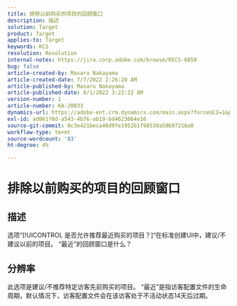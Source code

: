 ```yaml
---
title: 排除以前购买的项目的回顾窗口
description: 描述
solution: Target
product: Target
applies-to: Target
keywords: KCS
resolution: Resolution
internal-notes: https://jira.corp.adobe.com/browse/RECS-6850
bug: false
article-created-by: Masaru Nakayama
article-created-date: 7/7/2022 2:26:20 AM
article-published-by: Masaru Nakayama
article-published-date: 8/1/2022 3:22:22 AM
version-number: 1
article-number: KA-20033
dynamics-url: https://adobe-ent.crm.dynamics.com/main.aspx?forceUCI=1&pagetype=entityrecord&etn=knowledgearticle&id=c994422e-9cfd-ec11-82e5-000d3a5a3540
exl-id: ad06170d-a543-4b76-ab19-6d4623064e16
source-git-commit: 0c3e421beca46d9fe1952b1f98538a50697216a0
workflow-type: tm+mt
source-wordcount: '83'
ht-degree: 4%

---
```


# 排除以前购买的项目的回顾窗口

## 描述

选项“[!UICONTROL 是否允许推荐最近购买的项目？]“在标准创建UI中，建议/不建议以前的项目。 “最近”的回顾窗口是什么？

## 分辨率

此选项是建议/不推荐特定访客先前购买的项目。 “最近”是指访客配置文件的生命周期，默认情况下，访客配置文件会在该访客处于不活动状态14天后过期。
